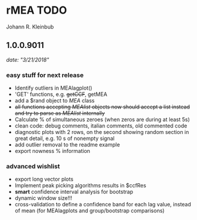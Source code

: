 rMEA TODO
================
Johann R. Kleinbub

1.0.0.9011
----------

*date: "3/21/2018"*

### easy stuff for next release

-   Identify outliers in MEAlagplot()
-   'GET' functions, e.g. ~~getCCF~~, getMEA
-   add a $rand object to *MEA* class
-   ~~all functions accepting *MEAlist* objects now should accept a list instead and try to parse as *MEAlist* internally~~
-   Calculate % of simultaneous zeroes (when zeros are during at least 5s)
-   clean code: debug comments, italian comments, old commented code
-   diagnostic plots with 2 rows, on the second showing random section in great detail, e.g. 10 s of nonempty signal
-   add outlier removal to the readme example
-   export nowness % information

### advanced wishlist

-   export long vector plots
-   Implement peak picking algorithms results in $ccfRes
-   **smart** confidence interval analysis for bootstrap
-   dynamic window size!!!
-   cross-validation to define a confidence band for each lag value, instead of mean (for MEAlagplots and group/bootstrap comparisons)
